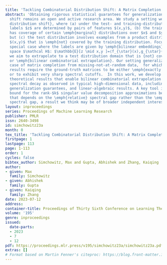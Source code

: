```yaml
---
title: 'Tackling Combinatorial Distribution Shift: A Matrix Completion Perspective'
abstract: 'Obtaining rigorous statistical guarantees for generalization under distribution
  shift remains an open and active research area. We study a setting we call    \emph{combinatorial
  distribution shift}, where (a) under the test- and training-distributions,  the
  labels $z$ are determined by pairs of features $(x,y)$, (b) the training  distribution
  has coverage of certain \emph{marginal} distributions over $x$ and $y$ separately,
  but (c) the test distribution involves examples from a product distribution over
  $(x,y)$ that is \emph{not} covered by the training distribution. Focusing on the
  special case where the labels are given by \emph{bilinear embeddings}  into a Hilbert
  space $\mathcal H$: $\mathbb{E}[z \mid x,y ]=⟨f_{\star}(x),g_{\star}(y)\rangle_{\mathcal{H}}$,
  we aim to extrapolate to a test distribution domain that is {not} covered in training,
  or \emph{bilinear combinatorial extrapolation}. Our setting generalizes a special
  case of matrix completion from missing-not-at-random data,  for which all existing
  results require the ground-truth matrices to be either \emph{exactly low-rank},
  or to exhibit very sharp spectral cutoffs.  In this work, we develop a series of
  theoretical results that enable bilinear combinatorial extrapolation under \emph{gradual}
  spectral decay as observed in typical high-dimensional data, including novel algorithms,
  generalization guarantees, and linear-algebraic results. A key tool is a novel perturbation
  bound for the rank-$k$ singular value decomposition approximations between two matrices
  that depends on the \emph{relative} spectral gap rather than the \emph{absolute}
  spectral gap, a result we think may be of broader independent interest.'
layout: inproceedings
series: Proceedings of Machine Learning Research
publisher: PMLR
issn: 2640-3498
id: simchowitz23a
month: 0
tex_title: 'Tackling Combinatorial Distribution Shift: A Matrix Completion Perspective'
firstpage: 1
lastpage: 113
page: 1-113
order: 1
cycles: false
bibtex_author: Simchowitz, Max and Gupta, Abhishek and Zhang, Kaiqing
author:
- given: Max
  family: Simchowitz
- given: Abhishek
  family: Gupta
- given: Kaiqing
  family: Zhang
date: 2023-07-12
address: 
container-title: Proceedings of Thirty Sixth Conference on Learning Theory
volume: '195'
genre: inproceedings
issued:
  date-parts:
  - 2023
  - 7
  - 12
pdf: https://proceedings.mlr.press/v195/simchowitz23a/simchowitz23a.pdf
extras: []
# Format based on Martin Fenner's citeproc: https://blog.front-matter.io/posts/citeproc-yaml-for-bibliographies/
---
```

